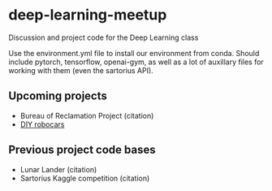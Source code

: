 # deep-learning-meetup
Discussion and project code for the Deep Learning class

Use the environment.yml file to install our environment from conda. Should include pytorch, tensorflow, openai-gym, as well as a lot of auxillary files for working with them (even the sartorius API).

## Upcoming projects
- Bureau of Reclamation Project (citation)
- [DIY robocars](https://diyrobocars.com/)

## Previous project code bases
- Lunar Lander (citation)
- Sartorius Kaggle competition (citation)
